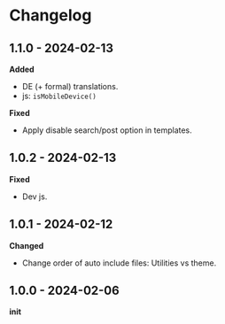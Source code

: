 # Changelog

## 1.1.0 - 2024-02-13
**Added**

* DE (+ formal) translations.
* js: `isMobileDevice()`

**Fixed**

* Apply disable search/post option in templates.

## 1.0.2 - 2024-02-13
**Fixed**

* Dev js.

## 1.0.1 - 2024-02-12
**Changed**

* Change order of auto include files: Utilities vs theme.

## 1.0.0 - 2024-02-06
**init**